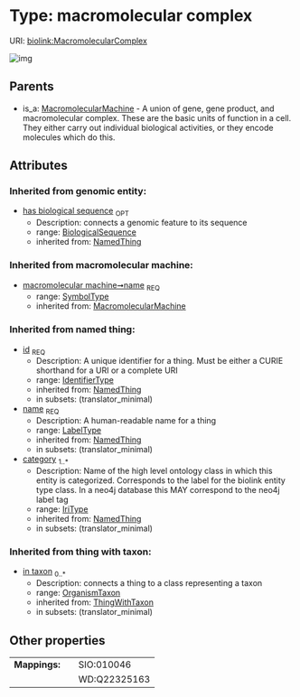 
# Type: macromolecular complex




URI: [biolink:MacromolecularComplex](https://w3id.org/biolink/vocab/MacromolecularComplex)


![img](http://yuml.me/diagram/nofunky;dir:TB/class/[Transcript],[PhenotypicFeature],[OrganismTaxon],[NamedThing],[MolecularEntity],[MacromolecularMachine],[OrganismTaxon]<in%20taxon(i)%200..*-%20[MacromolecularComplex&#124;name(i):symbol_type;has_biological_sequence(i):biological_sequence%20%3F;id(i):identifier_type;category(i):iri_type%20%2B],[MacromolecularMachine]^-[MacromolecularComplex],[GenomicEntity],[DiseaseOrPhenotypicFeature])

## Parents

 *  is_a: [MacromolecularMachine](MacromolecularMachine.md) - A union of gene, gene product, and macromolecular complex. These are the basic units of function in a cell. They either carry out individual biological activities, or they encode molecules which do this.

## Attributes


### Inherited from genomic entity:

 * [has biological sequence](has_biological_sequence.md)  <sub>OPT</sub>
    * Description: connects a genomic feature to its sequence
    * range: [BiologicalSequence](types/BiologicalSequence.md)
    * inherited from: [NamedThing](NamedThing.md)

### Inherited from macromolecular machine:

 * [macromolecular machine➞name](macromolecular_machine_name.md)  <sub>REQ</sub>
    * range: [SymbolType](types/SymbolType.md)
    * inherited from: [MacromolecularMachine](MacromolecularMachine.md)

### Inherited from named thing:

 * [id](id.md)  <sub>REQ</sub>
    * Description: A unique identifier for a thing. Must be either a CURIE shorthand for a URI or a complete URI
    * range: [IdentifierType](types/IdentifierType.md)
    * inherited from: [NamedThing](NamedThing.md)
    * in subsets: (translator_minimal)
 * [name](name.md)  <sub>REQ</sub>
    * Description: A human-readable name for a thing
    * range: [LabelType](types/LabelType.md)
    * inherited from: [NamedThing](NamedThing.md)
    * in subsets: (translator_minimal)
 * [category](category.md)  <sub>1..*</sub>
    * Description: Name of the high level ontology class in which this entity is categorized. Corresponds to the label for the biolink entity type class. In a neo4j database this MAY correspond to the neo4j label tag
    * range: [IriType](types/IriType.md)
    * inherited from: [NamedThing](NamedThing.md)
    * in subsets: (translator_minimal)

### Inherited from thing with taxon:

 * [in taxon](in_taxon.md)  <sub>0..*</sub>
    * Description: connects a thing to a class representing a taxon
    * range: [OrganismTaxon](OrganismTaxon.md)
    * inherited from: [ThingWithTaxon](ThingWithTaxon.md)
    * in subsets: (translator_minimal)

## Other properties

|  |  |  |
| --- | --- | --- |
| **Mappings:** | | SIO:010046 |
|  | | WD:Q22325163 |

